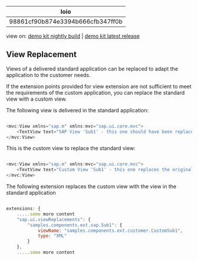<!-- loio98861cf90b874e3394b666cfb347ff0b -->

| loio |
| -----|
| 98861cf90b874e3394b666cfb347ff0b |

<div id="loio">

view on: [demo kit nightly build](https://openui5nightly.hana.ondemand.com/#/topic/98861cf90b874e3394b666cfb347ff0b) | [demo kit latest release](https://openui5.hana.ondemand.com/#/topic/98861cf90b874e3394b666cfb347ff0b)</div>

## View Replacement

Views of a delivered standard application can be replaced to adapt the application to the customer needs.

If the extension points provided for view extension are not sufficient to meet the requirements of the custom application, you can replace the standard view with a custom view.

The following view is delivered in the standard application:

``` js

<mvc:View xmlns="sap.m" xmlns:mvc="sap.ui.core.mvc">
    <TextView text="SAP View 'Sub1' - this one should have been replaced by the customer View"></TextView>  
</mvc:View>

```

This is the custom view to replace the standard view:

``` js

<mvc:View xmlns="sap.m" xmlns:mvc="sap.ui.core.mvc">
    <TextView text="Custom View 'Sub1' - this one replaces the original SAP View 'Sub1'"></TextView>    
</mvc:View>
```

The following extension replaces the custom view with the view in the standard application

``` js

extensions: {
    .....some more content
    "sap.ui.viewReplacements": {
        "samples.components.ext.sap.Sub1": {
            viewName: "samples.components.ext.customer.CustomSub1",
            type: "XML"
        }
    },
    .....some more content

```

